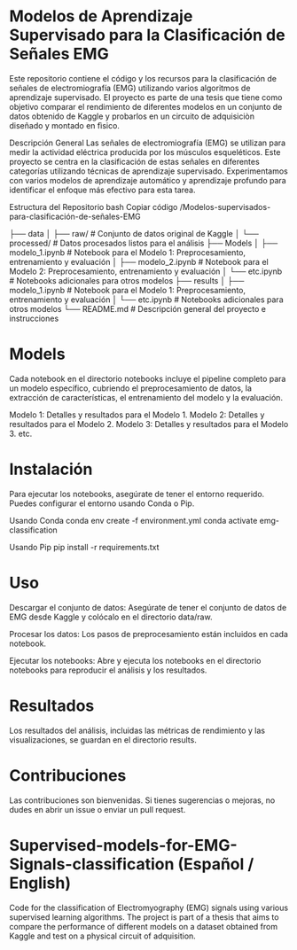 # Modelos de Aprendizaje Supervisado para la Clasificación de Señales EMG
Este repositorio contiene el código y los recursos para la clasificación de señales de electromiografía (EMG) utilizando varios algoritmos de aprendizaje supervisado. El proyecto es parte de una tesis que tiene como objetivo comparar el rendimiento de diferentes modelos en un conjunto de datos obtenido de Kaggle y probarlos en un circuito de adquisiciòn diseñado y montado en fìsico.

Descripción General
Las señales de electromiografía (EMG) se utilizan para medir la actividad eléctrica producida por los músculos esqueléticos. Este proyecto se centra en la clasificación de estas señales en diferentes categorías utilizando técnicas de aprendizaje supervisado. Experimentamos con varios modelos de aprendizaje automático y aprendizaje profundo para identificar el enfoque más efectivo para esta tarea.

Estructura del Repositorio
bash
Copiar código
/Modelos-supervisados-para-clasificación-de-señales-EMG

├── data
│   ├── raw/                  # Conjunto de datos original de Kaggle
│   └── processed/            # Datos procesados listos para el análisis
├── Models
│   ├── modelo_1.ipynb        # Notebook para el Modelo 1: Preprocesamiento, entrenamiento y evaluación
│   ├── modelo_2.ipynb        # Notebook para el Modelo 2: Preprocesamiento, entrenamiento y evaluación
│   └── etc.ipynb             # Notebooks adicionales para otros modelos
├── results
│   ├── modelo_1.ipynb        # Notebook para el Modelo 1: Preprocesamiento, entrenamiento y evaluación
│   └── etc.ipynb             # Notebooks adicionales para otros modelos
└── README.md                 # Descripción general del proyecto e instrucciones

# Models
Cada notebook en el directorio notebooks incluye el pipeline completo para un modelo específico, cubriendo el preprocesamiento de datos, la extracción de características, el entrenamiento del modelo y la evaluación.

Modelo 1: Detalles y resultados para el Modelo 1.
Modelo 2: Detalles y resultados para el Modelo 2.
Modelo 3: Detalles y resultados para el Modelo 3.
etc.

# Instalación
Para ejecutar los notebooks, asegúrate de tener el entorno requerido. Puedes configurar el entorno usando Conda o Pip.

  Usando Conda
    conda env create -f environment.yml
    conda activate emg-classification
  
  Usando Pip
    pip install -r requirements.txt

# Uso
Descargar el conjunto de datos: Asegúrate de tener el conjunto de datos de EMG desde Kaggle y colócalo en el directorio data/raw.

Procesar los datos: Los pasos de preprocesamiento están incluidos en cada notebook.

Ejecutar los notebooks: Abre y ejecuta los notebooks en el directorio notebooks para reproducir el análisis y los resultados.

# Resultados
Los resultados del análisis, incluidas las métricas de rendimiento y las visualizaciones, se guardan en el directorio results.

# Contribuciones
Las contribuciones son bienvenidas. Si tienes sugerencias o mejoras, no dudes en abrir un issue o enviar un pull request.


# Supervised-models-for-EMG-Signals-classification (Español / English)
Code for the classification of Electromyography (EMG) signals using various supervised learning algorithms. The project is part of a thesis that aims to compare the performance of different models on a dataset obtained from Kaggle and test on a physical circuit of adquisition.


